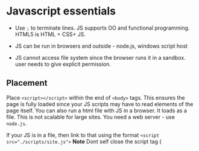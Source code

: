 # Javascript essentials

 - Use `;` to terminate lines. JS supports OO and functional programming. HTML5 is HTML + CSS+ JS.

 - JS can be run in browsers and outside - node.js, windows script host
 - JS cannot access file system since the browser runs it in a sandbox. user needs to give explicit permission.

## Placement
Place `<script></script>` within the end of `<body>` tags. This ensures the page is fully loaded since your JS scripts may have to read elements of the page itself. You can also run a html file with JS in a browser. It loads as a file. This is not scalable for large sites. You need a web server - use `node.js`.

If your JS is in a file, then link to that using the format `<script src="./scripts/site.js">`
**Note** Dont self close the script tag (<script/>)

 - sequence of operation, is by the content of the html page. So if you have two scripts 1, 2 they are executed by their precedence in the html page. This same as a stand-alone python script.

 - more nuance. all contents within the same `<script>` tag is loaded at the same time. If you write a funciton in one `<script>` tag and call it from another tag, then you need to place the scripts in sequence.

 - JS does a 2 pass loading. It first passes to find all the variables, objects and functions. In the second pass it actually executes. However if you are playing with function assignment, it would not happen until execution, so you need to be careful and not call it before it is available.

## Types and programming constructs
 - `var` is dynamic object
 - comments - use `//` for single line and `/*  */` for multiline
 - you can also use html comments `<!-- and -->`
 - ternary operator `condition ? expr1 : expr2`
 - binary operator `1+2`, `false + "it failed"`, `true + true`, `"str1" + "str2"`
 - auto increment `++variable` is prefix increment and `variable++` is postfix increment - which is use and then increment.
 - `a += 10` is same as `a=a+10`
 - string, bool, number are **primitive** types
 - compostite types: objects, arrays, date
 - `undefined` is when a variable is declared but not assigned a value.
 - `null` is not same as Python `None`, it is also different from `undefined`. `null` is the lack of any type.
 - `typeof(obj)` for type inspection
 - `a===1` the triple equals is a script value check
 - checking `"12" == 12` will return true! Also checking `"12.0"==12"` will return true. If you are checking for object type equality, then use triple equals.
 - `arrayobj.pop()` to get remove and get the last element. Use `arrayobj.push(value)` to insert at the end.


### switches
```js
switch(variable){
	case 'a':
		break;
	case 'b':
		statements
		break;
	default:
		statements
		break;
}
```

### loops - while
```js
while(expression){
	statements;
	console.log();
}
```

**Note**: When looping through arrays, dont use `for (element in array)` loop. Always use the regular for loop

### functions
 - JS does not support overloading.
```js
function add(par1, par2){
	//statement
	return value;
}
```
 - when defining a function, dont use `var parameter`, use just the variable name
 - **all parameters are optional**
 - you can also pass more than the declared number of parameters to the function.
 - disambiguate named functions - cannot. Use need to use namespaces and modular pattern.
 - built-in variable `arguments[]` to get all the arguments passed to the function.
 - declare variables within functions using `var`. If you use without `var`, then you are using or overwriting the global version of the same variable!
 - type `"use strict"` in your script to print all errors and break on them. Place the strict within your functions and not at a gobal scope - this is because you will use other folks libraries and they may not be up to high standards of coding.

### Objects
 - In object literal notation, you define an object like a JSON file
 ```js
 var person={
 	firstName:"atma",
 	lastName:"mani"
 };
 ```
 - You can extend an object with new properties and assign them at runtime. (same as in a property map in Python or a dict during runtime)
 - You can use `for in` loop to **reflect** over the kvp of an array
 ```js
 for (var key in object){
 	console.log(key, object[key]);
 }
 ```
 - use `JSON.stringify()` to serialize it to JSON and to hydrate it back, use `JSON.parse()`.

### strings
 - strings are immutable
 - you can call regular methods like `strobj.length`, `str.split()`, `str.trim()` to get another string returned by that method.
 - you can also access individual elements of the string just like in an array `stringobj[index]`

### dates
 - `var rightNow = new Date();`

## JS and DOM
 - You can write JS into `<button>` tags
 - JS can read the elements of the html page. It uses the `id` property of the tags (elements)
 - YOu can debug JS from chrome, set breakpoints, use watch window and variable explorer.
 - the console window of chrome is a good JS sandbox. You can simply type commands in the console and use JS
 - you can do the same from console after starting `node`.

## Appendix - Run web server using node.js
In terminal, after installing node.js, type:
```
npm install http-server -g
```
This installs a server, [help for that server](https://www.npmjs.com/package/http-server). Then to start a web server, navigate to the folder with website and run
```
http-server -p 3000
```
You can run this command either from terminal or from the terminal window in vs code.

## Appendix - documentation
 - w3 school - gives high level documentation
 - mozilla developer network - [mdn js](https://developer.mozilla.org/en-US/docs/Web/JavaScript)

**Typescript** transpiles into Javascript!!